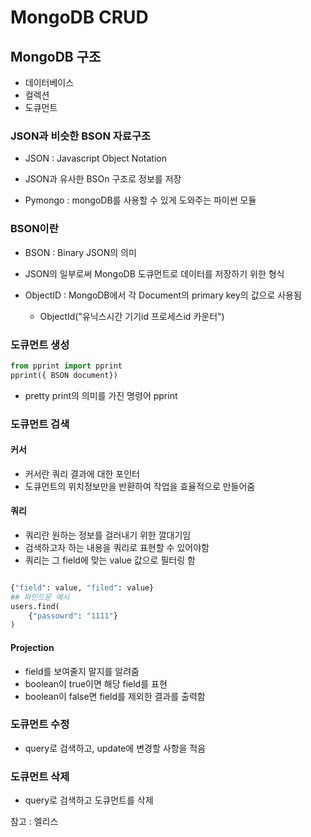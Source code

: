 # MongoDB CRUD

## MongoDB 구조

- 데이터베이스
- 컬렉션
- 도큐먼트

### JSON과 비슷한 BSON 자료구조

- JSON : Javascript Object Notation
- JSON과 유사한 BSOn 구조로 정보를 저장

- Pymongo : mongoDB를 사용할 수 있게 도와주는 파이썬 모듈

### BSON이란

- BSON : Binary JSON의 의미
- JSON의 일부로써 MongoDB 도큐먼트로 데이터를 저장하기 위한 형식

- ObjectID : MongoDB에서 각 Document의 primary key의 값으로 사용됨
  - ObjectId("유닉스시간 기기id 프로세스id 카운터")

### 도큐먼트 생성

```python
from pprint import pprint
pprint({ BSON document})
```

- pretty print의 의미를 가진 명령어 pprint

### 도큐먼트 검색

#### 커서

- 커서란 쿼리 결과에 대한 포인터
- 도큐먼트의 위치정보만을 반환하여 작업을 효율적으로 만들어줌

#### 쿼리

- 쿼리란 원하는 정보를 걸러내기 위한 깔대기임
- 검색하고자 하는 내용을 쿼리로 표현할 수 있어야함
- 쿼리는 그 field에 맞는 value 값으로 필터링 함

```python

{"field": value, "filed": value}
## 파인드문 예시
users.find(
    {"passowrd": "1111"}
)
```

#### Projection

- field를 보여줄지 말지를 알려줌
- boolean이 true이면 해당 field를 표현
- boolean이 false면 field를 제외한 결과를 출력함

### 도큐먼트 수정

- query로 검색하고, update에 변경할 사항을 적음

### 도큐먼트 삭제

- query로 검색하고 도큐먼트를 삭제

참고 : 엘리스
